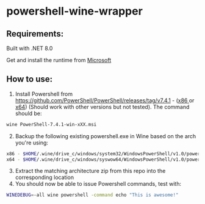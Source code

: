 # powershell-wine-wrapper

## Requirements:
Built with .NET 8.0

Get and install the runtime from [Microsoft](https://download.visualstudio.microsoft.com/download/pr/a4bc7333-6e30-4e2d-b300-0b4f23537e5b/4b81af6d46a02fba5d9ce030af438c67/dotnet-runtime-8.0.2-win-x64.exe)

## How to use:

1. Install Powershell from https://github.com/PowerShell/PowerShell/releases/tag/v7.4.1 - ([x86 ](https://github.com/PowerShell/PowerShell/releases/download/v7.4.1/PowerShell-7.4.1-win-x86.msi)or [x64](https://github.com/PowerShell/PowerShell/releases/download/v7.4.1/PowerShell-7.4.1-win-x64.msi)) (Should work with other versions but not tested). The command should be:
```bash
wine PowerShell-7.4.1-win-xXX.msi
```
2. Backup the following existing powershell.exe in Wine based on the arch you're using:
```bash
x86 - $HOME/.wine/drive_c/windows/system32/WindowsPowerShell/v1.0/powershell.exe
x64 - $HOME/.wine/drive_c/windows/syswow64/WindowsPowerShell/v1.0/powershell.exe
```
3. Extract the matching architecture zip from this repo into the corresponding location
4. You should now be able to issue Powershell commands, test with:
```bash
WINEDEBUG=-all wine powershell -command echo "This is awesome!"
```
